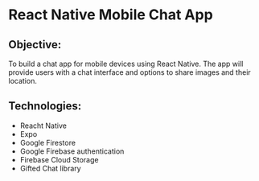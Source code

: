 # React Native Mobile Chat App

## Objective:

To build a chat app for mobile devices using React Native. The app will
provide users with a chat interface and options to share images and their
location.

## Technologies:

- Reacht Native
- Expo
- Google Firestore
- Google Firebase authentication
- Firebase Cloud Storage
- Gifted Chat library
